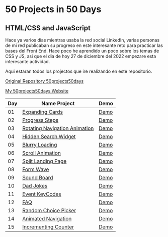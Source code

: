 # 50 Projects in 50 Days
## HTML/CSS and JavaScript

Hace ya varios dias mientras usaba la red social LinkedIn, varias personas de mi red publicaban su progreso en este interesante reto para practicar las bases del Front End. Hace poco he aprendido un poco sobre los temas de CSS y JS, asi que el dia de hoy 27 de diciembre del 2022 empezare esta interesante actividad.

Aqui estaran todos los projectos que ire realizando en este repositorio.

[Original Repository 50projects50days](https://github.com/bradtraversy/50projects50days)

[My 50projects50days Website](https://axelolea.github.io/50projects50days/main/)

| Day | Name Project | Demo |
| - | - | - |
| 01 | [ Expanding Cards ]( https://github.com/axelolea/50projects50days/tree/main/day01 ) | [ Demo ]( https://axelolea.github.io/50projects50days/day01/ ) |
| 02 | [ Progress Steps ]( https://github.com/axelolea/50projects50days/tree/main/day02 ) | [ Demo ]( https://axelolea.github.io/50projects50days/day02/ ) |
| 03 | [ Rotating Navigation Animation ]( https://github.com/axelolea/50projects50days/tree/main/day03 ) | [ Demo ]( https://axelolea.github.io/50projects50days/day03/ ) |
| 04 | [ Hidden Search Widget ]( https://github.com/axelolea/50projects50days/tree/main/day04 ) | [ Demo ]( https://axelolea.github.io/50projects50days/day04/ ) |
| 05 | [ Blurry Loading ]( https://github.com/axelolea/50projects50days/tree/main/day05 ) | [ Demo ]( https://axelolea.github.io/50projects50days/day05/ ) |
| 06 | [ Scroll Animation ]( https://github.com/axelolea/50projects50days/tree/main/day06 ) | [ Demo ]( https://axelolea.github.io/50projects50days/day06/ ) |
| 07 | [ Split Landing Page ]( https://github.com/axelolea/50projects50days/tree/main/day07 ) | [ Demo ]( https://axelolea.github.io/50projects50days/day07/ ) |
| 08 | [ Form Wave ]( https://github.com/axelolea/50projects50days/tree/main/day08 ) | [ Demo ]( https://axelolea.github.io/50projects50days/day08/ ) |
| 09 | [ Sound Board ]( https://github.com/axelolea/50projects50days/tree/main/day09 ) | [ Demo ]( https://axelolea.github.io/50projects50days/day09/ ) |
| 10 | [ Dad Jokes ]( https://github.com/axelolea/50projects50days/tree/main/day10 ) | [ Demo ]( https://axelolea.github.io/50projects50days/day10/ ) |
| 11 | [ Event KeyCodes ]( https://github.com/axelolea/50projects50days/tree/main/day11 ) | [ Demo ]( https://axelolea.github.io/50projects50days/day11/ ) |
| 12 | [ FAQ ]( https://github.com/axelolea/50projects50days/tree/main/day12 ) | [ Demo ]( https://axelolea.github.io/50projects50days/day12/ ) |
| 13 | [ Random Choice Picker ]( https://github.com/axelolea/50projects50days/tree/main/day13 ) | [ Demo ]( https://axelolea.github.io/50projects50days/day13/ ) |
| 14 | [ Animated Navigation ]( https://github.com/axelolea/50projects50days/tree/main/day14 ) | [ Demo ]( https://axelolea.github.io/50projects50days/day14/ ) |
| 15 | [ Incrementing Counter ]( https://github.com/axelolea/50projects50days/tree/main/day15 ) | [ Demo ]( https://axelolea.github.io/50projects50days/day15/ ) |